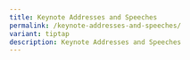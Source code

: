 ```yaml
---
title: Keynote Addresses and Speeches
permalink: /keynote-addresses-and-speeches/
variant: tiptap
description: Keynote Addresses and Speeches
---
```

